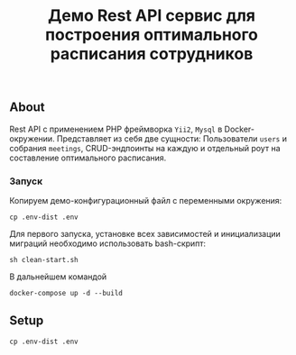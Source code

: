 <p align="center">
    <h1 align="center">Демо Rest API сервис для построения оптимального расписания сотрудников</h1>
    <br>
</p>

## About

Rest API с применением PHP фреймворка `Yii2`, `Mysql` в Docker-окружении.
Представляет из себя две сущности: Пользователи `users` и собрания `meetings`, CRUD-эндпоинты на каждую и отдельный роут на
составление оптимального расписания.

### Запуск

Копируем демо-конфигурационный файл с переменными окружения:
```
cp .env-dist .env
```

Для первого запуска, установке всех зависимостей и инициализации миграций необходимо использовать bash-скрипт:

```
sh clean-start.sh
```

В дальнейшем командой

```
docker-compose up -d --build
```


## Setup

    cp .env-dist .env
